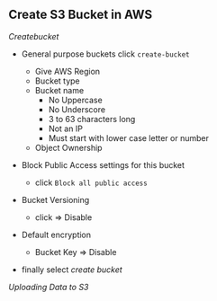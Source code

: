 ## Create S3 Bucket in AWS

$Create bucket$

* General purpose buckets click `create-bucket`

    - Give AWS Region
    - Bucket type
    - Bucket name
        - No Uppercase
        - No Underscore
        - 3 to 63 characters long
        - Not an IP
        - Must start with lower case letter or number
    - Object Ownership 

* Block Public Access settings for this bucket

    - click `Block all public access`

* Bucket Versioning

    - click => Disable 

* Default encryption

    - Bucket Key => Disable

* finally select *create bucket*

*Uploading Data to S3*
